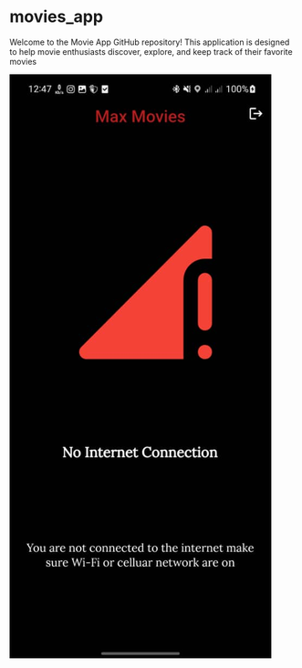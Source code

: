 # movies_app



Welcome to the Movie App GitHub repository! This application is designed to help movie enthusiasts discover, explore, and keep track of their favorite movies

<div>
  <img src="https://github.com/AhmedOsmanOmer/movies_app/blob/main/screenshots/WhatsApp%20Image%202023-10-11%20at%207.07.58%20AM(1).jpeg
">
  
</div>

